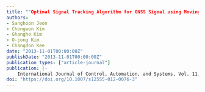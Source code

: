 ```yaml
---
title: ""Optimal Signal Tracking Algorithm for GNSS Signal using Moving Set-point LQG System""
authors:
- Sanghoon Jeon
- Chongwon Kim
- Ghangho Kim
- O-jong Kim
- Changdon Kee
date: "2013-11-01T00:00:00Z"
publishDate: "2013-11-01T00:00:00Z"
publication_types: ["article-journal"]
publication: |-
    International Journal of Control, Automation, and Systems, Vol. 11, No.6
doi: "https://doi.org/10.1007/s12555-012-0076-3"
---
```

